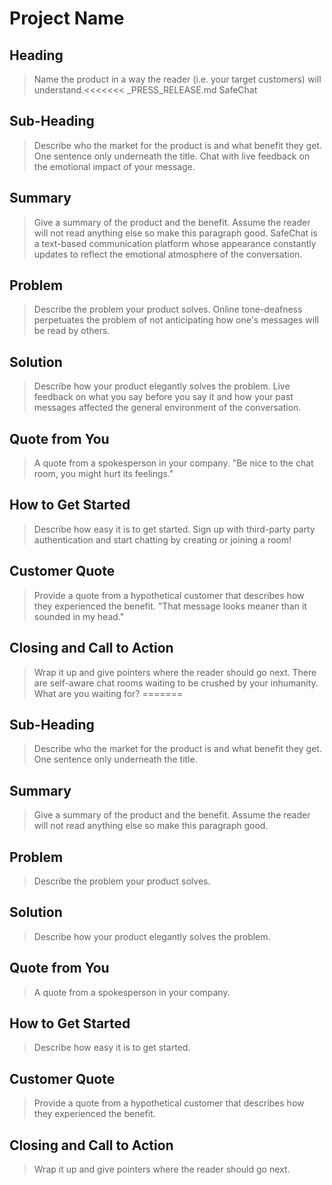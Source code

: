 # Project Name #

<!-- 
> This material was originally posted [here](http://www.quora.com/What-is-Amazons-approach-to-product-development-and-product-management). It is reproduced here for posterities sake.

There is an approach called "working backwards" that is widely used at Amazon. They work backwards from the customer, rather than starting with an idea for a product and trying to bolt customers onto it. While working backwards can be applied to any specific product decision, using this approach is especially important when developing new products or features.

For new initiatives a product manager typically starts by writing an internal press release announcing the finished product. The target audience for the press release is the new/updated product's customers, which can be retail customers or internal users of a tool or technology. Internal press releases are centered around the customer problem, how current solutions (internal or external) fail, and how the new product will blow away existing solutions.

If the benefits listed don't sound very interesting or exciting to customers, then perhaps they're not (and shouldn't be built). Instead, the product manager should keep iterating on the press release until they've come up with benefits that actually sound like benefits. Iterating on a press release is a lot less expensive than iterating on the product itself (and quicker!).

If the press release is more than a page and a half, it is probably too long. Keep it simple. 3-4 sentences for most paragraphs. Cut out the fat. Don't make it into a spec. You can accompany the press release with a FAQ that answers all of the other business or execution questions so the press release can stay focused on what the customer gets. My rule of thumb is that if the press release is hard to write, then the product is probably going to suck. Keep working at it until the outline for each paragraph flows. 

Oh, and I also like to write press-releases in what I call "Oprah-speak" for mainstream consumer products. Imagine you're sitting on Oprah's couch and have just explained the product to her, and then you listen as she explains it to her audience. That's "Oprah-speak", not "Geek-speak".

Once the project moves into development, the press release can be used as a touchstone; a guiding light. The product team can ask themselves, "Are we building what is in the press release?" If they find they're spending time building things that aren't in the press release (overbuilding), they need to ask themselves why. This keeps product development focused on achieving the customer benefits and not building extraneous stuff that takes longer to build, takes resources to maintain, and doesn't provide real customer benefit (at least not enough to warrant inclusion in the press release).
 -->
 
## Heading ##
  > Name the product in a way the reader (i.e. your target customers) will understand.<<<<<<< _PRESS_RELEASE.md
SafeChat

## Sub-Heading ##
  > Describe who the market for the product is and what benefit they get. One sentence only underneath the title.
Chat with live feedback on the emotional impact of your message.

## Summary ##
  > Give a summary of the product and the benefit. Assume the reader will not read anything else so make this paragraph good.
SafeChat is a text-based communication platform whose appearance constantly updates to reflect the emotional atmosphere of the conversation.

## Problem ##
  > Describe the problem your product solves.
Online tone-deafness perpetuates the problem of not anticipating how one's messages will be read by others.

## Solution ##
  > Describe how your product elegantly solves the problem.
Live feedback on what you say before you say it and how your past messages affected the general environment of the conversation.

## Quote from You ##
  > A quote from a spokesperson in your company.
"Be nice to the chat room, you might hurt its feelings."

## How to Get Started ##
  > Describe how easy it is to get started.
Sign up with third-party party authentication and start chatting by creating or joining a room!

## Customer Quote ##
  > Provide a quote from a hypothetical customer that describes how they experienced the benefit.
"That message looks meaner than it sounded in my head."

## Closing and Call to Action ##
  > Wrap it up and give pointers where the reader should go next.
There are self-aware chat rooms waiting to be crushed by your inhumanity. What are you waiting for?
=======

## Sub-Heading ##
  > Describe who the market for the product is and what benefit they get. One sentence only underneath the title.

## Summary ##
  > Give a summary of the product and the benefit. Assume the reader will not read anything else so make this paragraph good.

## Problem ##
  > Describe the problem your product solves.

## Solution ##
  > Describe how your product elegantly solves the problem.

## Quote from You ##
  > A quote from a spokesperson in your company.

## How to Get Started ##
  > Describe how easy it is to get started.

## Customer Quote ##
  > Provide a quote from a hypothetical customer that describes how they experienced the benefit.

## Closing and Call to Action ##
  > Wrap it up and give pointers where the reader should go next.
